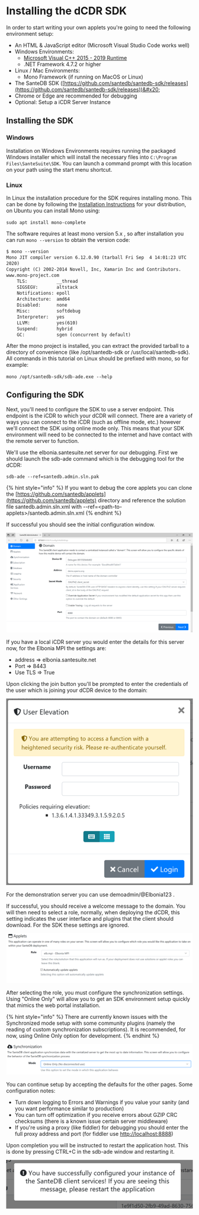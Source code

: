 # Installing the dCDR SDK

In order to start writing your own applets you're going to need the following environment setup:

* An HTML & JavaScript editor (Microsoft Visual Studio Code works well)
* Windows Environments:
  * [Microsoft Visual C++ 2015 - 2019 Runtime](https://download.visualstudio.microsoft.com/download/pr/3b070396-b7fb-4eee-aa8b-102a23c3e4f4/40EA2955391C9EAE3E35619C4C24B5AAF3D17AEAA6D09424EE9672AA9372AEED/VC\_redist.x64.exe)
  * .NET Framework 4.7.2 or higher
* Linux / Mac Environments:
  * Mono Framework (if running on MacOS or Linux)&#x20;
* The SanteDB SDK ([https://github.com/santedb/santedb-sdk/releases](https://github.com/santedb/santedb-sdk/releases))&#x20;
* Chrome or Edge are recommended for debugging
* Optional: Setup a iCDR Server Instance

## Installing the SDK

### Windows

Installation on Windows Environments requires running the packaged Windows installer which will install the necessary files into `C:\Program Files\SanteSuite\SDK`. You can launch a command prompt with this location on your path using the start menu shortcut.

### Linux

In Linux the installation procedure for the SDK requires installing mono. This can be done by following the [Installation Instructions](https://www.mono-project.com/download/stable/#download-lin) for your distribution, on Ubuntu you can install Mono using:

`sudo apt install mono-complete`

The software requires at least mono version 5.x , so after installation you can run `mono --version` to obtain the version code:

```
$ mono --version
Mono JIT compiler version 6.12.0.90 (tarball Fri Sep  4 14:01:23 UTC 2020)
Copyright (C) 2002-2014 Novell, Inc, Xamarin Inc and Contributors. www.mono-project.com
    TLS:           __thread
    SIGSEGV:       altstack
    Notifications: epoll
    Architecture:  amd64
    Disabled:      none
    Misc:          softdebug 
    Interpreter:   yes
    LLVM:          yes(610)
    Suspend:       hybrid
    GC:            sgen (concurrent by default)
```

After the mono project is installed, you can extract the provided tarball to a directory of convenience (like /opt/santedb-sdk or /usr/local/santedb-sdk). All commands in this tutorial on Linux should be prefixed with mono, so for example:

`mono /opt/santedb-sdk/sdb-ade.exe --help`

## Configuring the SDK

Next, you'll need to configure the SDK to use a server endpoint. This endpoint is the iCDR to which your dCDR will connect. There are a variety of ways you can connect to the iCDR (such as offline mode, etc.) however we'll connect the SDK using online mode only. This means that your SDK environment will need to be connected to the internet and have contact with the remote server to function.

We'll use the elbonia.santesuite.net server for our debugging. First we should launch the sdb-ade command which is the debugging tool for the dCDR:

```
sdb-ade --ref=santedb.admin.sln.pak
```

{% hint style="info" %}
If you want to debug the core applets you can clone the [https://github.com/santedb/applets](https://github.com/santedb/applets) directory and reference the solution file santedb.admin.sln.xml with --ref=\<path-to-applets>/santedb.admin.sln.xml
{% endhint %}

If successful you should see the initial configuration window.

![](<../../../.gitbook/assets/image (186).png>)

If you have a local iCDR server you would enter the details for this server now, for the Elbonia MPI the settings are:

* address => elbonia.santesuite.net
* Port => 8443
* Use TLS => True

Upon clicking the join button you'll be prompted to enter the credentials of the user which is joining your dCDR device to the domain:

![](<../../../.gitbook/assets/image (187).png>)

For the demonstration server you can use demoadmin/@Elbonia123 .

If successful, you should receive a welcome message to the domain. You will then need to select a role, normally, when deploying the dCDR, this setting indicates the user interface and plugins that the client should download. For the SDK these settings are ignored.

![](<../../../.gitbook/assets/image (188).png>)

After selecting the role, you must configure the synchronization settings. Using "Online Only" will allow you to get an SDK environment setup quickly that mimics the web portal installation.

{% hint style="info" %}
There are currently known issues with the Synchronized mode setup with some community plugins (namely the reading of custom synchronization subscriptions). It is recommended, for now, using Online Only option for development.
{% endhint %}

![](<../../../.gitbook/assets/image (189).png>)

You can continue setup by accepting the defaults for the other pages. Some configuration notes:

* Turn down logging to Errors and Warnings if you value your sanity (and you want performance similar to production)
* You can turn off optimization if you receive errors about GZIP CRC checksums (there is a known issue certain server middleware)
* If you're using a proxy (like fiddler) for debugging you should enter the full proxy address and port (for fiddler use [http://localhost:8888](http://localhost:8888))

Upon completion you will be instructed to restart the application host. This is done by pressing CTRL+C in the sdb-ade window and restarting it.

![](<../../../.gitbook/assets/image (190).png>)

